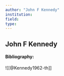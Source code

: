 ```yaml
---
author: "John F Kennedy"
institution:
field:
type:
---
```


## John F Kennedy
#### Bibliography:

![[@Kennedy1962-th]]